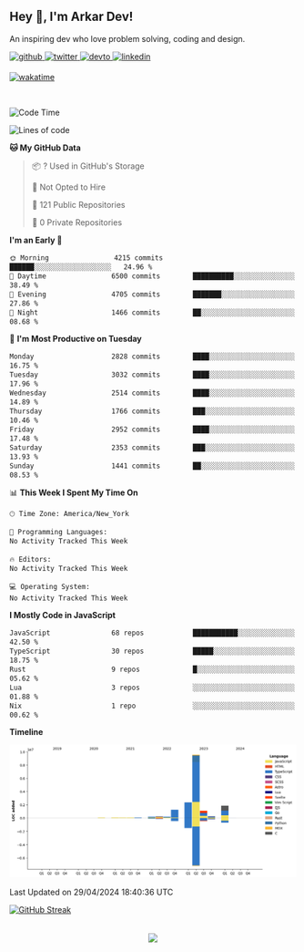 ## Hey 👋, I'm Arkar Dev!  

An inspiring dev who love problem solving, coding and design.

<a href="https://github.com/Riley1101" target="_blank">
<img src=https://img.shields.io/badge/github-%2324292e.svg?&style=for-the-badge&logo=github&logoColor=white alt=github style="margin-bottom: 5px;" />
</a>
<a href="https://twitter.com/arkardev" target="_blank">
<img src=https://img.shields.io/badge/twitter-%2300acee.svg?&style=for-the-badge&logo=twitter&logoColor=white alt=twitter style="margin-bottom: 5px;" />
</a>
<a href="https://dev.to/riley1101" target="_blank">
<img src=https://img.shields.io/badge/dev.to-%2308090A.svg?&style=for-the-badge&logo=dev.to&logoColor=white alt=devto style="margin-bottom: 5px;" />
</a>
<a href="https://linkedin.com/in/arkar-kaung-myat" target="_blank">
<img src=https://img.shields.io/badge/linkedin-%231E77B5.svg?&style=for-the-badge&logo=linkedin&logoColor=white alt=linkedin style="margin-bottom: 5px;" />
</a>
  
[![wakatime](https://wakatime.com/badge/user/cf23b6e3-75f8-4c04-b0e3-273191c8d2ec.svg)](https://wakatime.com/@cf23b6e3-75f8-4c04-b0e3-273191c8d2ec)

<br/>

<!--START_SECTION:waka-->
![Code Time](http://img.shields.io/badge/Code%20Time-983%20hrs%2025%20mins-blue)

![Lines of code](https://img.shields.io/badge/From%20Hello%20World%20I%27ve%20Written-17.4%20million%20lines%20of%20code-blue)

**🐱 My GitHub Data** 

> 📦 ? Used in GitHub's Storage 
 > 
> 🚫 Not Opted to Hire
 > 
> 📜 121 Public Repositories 
 > 
> 🔑 0 Private Repositories 
 > 
**I'm an Early 🐤** 

```text
🌞 Morning                4215 commits        ██████░░░░░░░░░░░░░░░░░░░   24.96 % 
🌆 Daytime                6500 commits        ██████████░░░░░░░░░░░░░░░   38.49 % 
🌃 Evening                4705 commits        ███████░░░░░░░░░░░░░░░░░░   27.86 % 
🌙 Night                  1466 commits        ██░░░░░░░░░░░░░░░░░░░░░░░   08.68 % 
```
📅 **I'm Most Productive on Tuesday** 

```text
Monday                   2828 commits        ████░░░░░░░░░░░░░░░░░░░░░   16.75 % 
Tuesday                  3032 commits        ████░░░░░░░░░░░░░░░░░░░░░   17.96 % 
Wednesday                2514 commits        ████░░░░░░░░░░░░░░░░░░░░░   14.89 % 
Thursday                 1766 commits        ███░░░░░░░░░░░░░░░░░░░░░░   10.46 % 
Friday                   2952 commits        ████░░░░░░░░░░░░░░░░░░░░░   17.48 % 
Saturday                 2353 commits        ███░░░░░░░░░░░░░░░░░░░░░░   13.93 % 
Sunday                   1441 commits        ██░░░░░░░░░░░░░░░░░░░░░░░   08.53 % 
```


📊 **This Week I Spent My Time On** 

```text
🕑︎ Time Zone: America/New_York

💬 Programming Languages: 
No Activity Tracked This Week

🔥 Editors: 
No Activity Tracked This Week

💻 Operating System: 
No Activity Tracked This Week
```

**I Mostly Code in JavaScript** 

```text
JavaScript               68 repos            ███████████░░░░░░░░░░░░░░   42.50 % 
TypeScript               30 repos            █████░░░░░░░░░░░░░░░░░░░░   18.75 % 
Rust                     9 repos             █░░░░░░░░░░░░░░░░░░░░░░░░   05.62 % 
Lua                      3 repos             ░░░░░░░░░░░░░░░░░░░░░░░░░   01.88 % 
Nix                      1 repo              ░░░░░░░░░░░░░░░░░░░░░░░░░   00.62 % 
```



**Timeline**

![Lines of Code chart](https://raw.githubusercontent.com/Riley1101/Riley1101/main/assets/bar_graph.png)


 Last Updated on 29/04/2024 18:40:36 UTC
<!--END_SECTION:waka-->

[![GitHub Streak](https://streak-stats.demolab.com?user=Riley1101)](https://git.io/streak-stats)
  
<br/>  
<div align="center">
<img src="https://komarev.com/ghpvc/?username=Riley1101&&style=flat-square" align="center" />
</div>  

